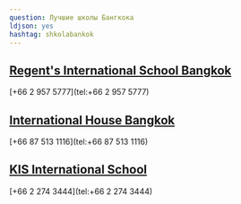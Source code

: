 ```yaml
---
question: Лучшие школы Бангкока
ldjson: yes
hashtag: shkolabankok
---
```



## [Regent's International School Bangkok](https://maps.app.goo.gl/sxx6N6PnufZaJ51d9)

[+66 2 957 5777](tel:+66 2 957 5777)


## [International House Bangkok](https://maps.app.goo.gl/C6hpT21P6Dsq3YVB7)

[+66 87 513 1116](tel:+66 87 513 1116)


## [KIS International School](https://g.co/kgs/9Rn7aT)

[+66 2 274 3444](tel:+66 2 274 3444)

